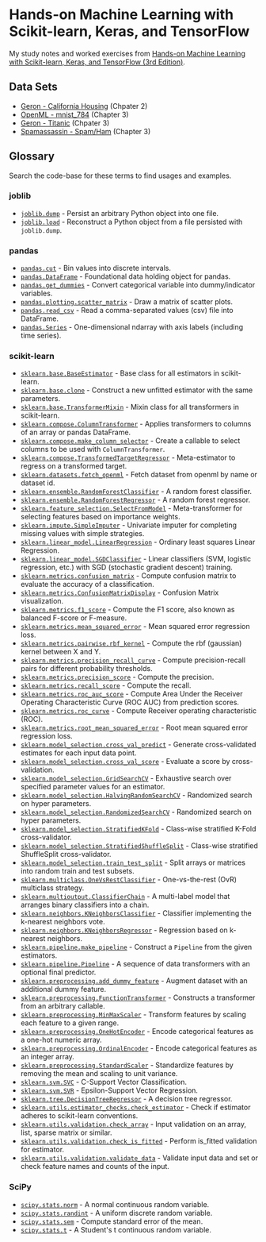 # Hands-on Machine Learning with Scikit-learn, Keras, and TensorFlow

My study notes and worked exercises from
[Hands-on Machine Learning with Scikit-learn, Keras, and TensorFlow (3rd Edition)](https://www.oreilly.com/library/view/hands-on-machine-learning/9781098125967/).

## Data Sets

* [Geron - California Housing](https://github.com/ageron/data/tree/main/housing) (Chpater 2)
* [OpenML - mnist_784](https://www.openml.org/search?type=data&status=active&id=554) (Chapter 3)
* [Geron - Titanic](https://github.com/ageron/data/tree/main/titanic) (Chpater 3)
* [Spamassassin - Spam/Ham](https://spamassassin.apache.org/old/publiccorpus/) (Chapter 3)

## Glossary

Search the code-base for these terms to find usages and examples.

### joblib

* [`joblib.dump`](https://joblib.readthedocs.io/en/stable/generated/joblib.dump.html) - Persist an arbitrary Python object into one file.
* [`joblib.load`](https://joblib.readthedocs.io/en/stable/generated/joblib.load.html) - Reconstruct a Python object from a file persisted with `joblib.dump`.

### pandas

* [`pandas.cut`](https://pandas.pydata.org/pandas-docs/stable/reference/api/pandas.cut.html) - Bin values into discrete intervals.
* [`pandas.DataFrame`](https://pandas.pydata.org/pandas-docs/stable/reference/frame.html) - Foundational data holding object for pandas.
* [`pandas.get_dummies`](https://pandas.pydata.org/pandas-docs/stable/reference/api/pandas.get_dummies.html) - Convert categorical variable into dummy/indicator variables.
* [`pandas.plotting.scatter_matrix`](https://pandas.pydata.org/pandas-docs/stable/reference/api/pandas.plotting.scatter_matrix.html) - Draw a matrix of scatter plots.
* [`pandas.read_csv`](https://pandas.pydata.org/pandas-docs/stable/reference/api/pandas.read_csv.html) - Read a comma-separated values (csv) file into DataFrame.
* [`pandas.Series`](https://pandas.pydata.org/pandas-docs/stable/reference/api/pandas.Series.html) - One-dimensional ndarray with axis labels (including time series).

### scikit-learn

* [`sklearn.base.BaseEstimator`](https://scikit-learn.org/stable/modules/generated/sklearn.base.BaseEstimator.html) - Base class for all estimators in scikit-learn.
* [`sklearn.base.clone`](https://scikit-learn.org/stable/modules/generated/sklearn.base.clone.html) - Construct a new unfitted estimator with the same parameters.
* [`sklearn.base.TransformerMixin`](https://scikit-learn.org/stable/modules/generated/sklearn.base.TransformerMixin.html) - Mixin class for all transformers in scikit-learn.
* [`sklearn.compose.ColumnTransformer`](https://scikit-learn.org/stable/modules/generated/sklearn.compose.ColumnTransformer.html) - Applies transformers to columns of an array or pandas DataFrame.
* [`sklearn.compose.make_column_selector`](https://scikit-learn.org/stable/modules/generated/sklearn.compose.make_column_selector.html) - Create a callable to select columns to be used with `ColumnTransformer`.
* [`sklearn.compose.TransformedTargetRegressor`](https://scikit-learn.org/stable/modules/generated/sklearn.compose.TransformedTargetRegressor.html) - Meta-estimator to regress on a transformed target.
* [`sklearn.datasets.fetch_openml`](https://scikit-learn.org/stable/modules/generated/sklearn.datasets.fetch_openml.html) - Fetch dataset from openml by name or dataset id.
* [`sklearn.ensemble.RandomForestClassifier`](https://scikit-learn.org/stable/modules/generated/sklearn.ensemble.RandomForestClassifier.html) - A random forest classifier.
* [`sklearn.ensemble.RandomForestRegressor`](https://scikit-learn.org/stable/modules/generated/sklearn.ensemble.RandomForestRegressor.html) - A random forest regressor.
* [`sklearn.feature_selection.SelectFromModel`](https://scikit-learn.org/stable/modules/generated/sklearn.feature_selection.SelectFromModel.html) - Meta-transformer for selecting features based on importance weights.
* [`sklearn.impute.SimpleImputer`](https://scikit-learn.org/stable/modules/generated/sklearn.impute.SimpleImputer.html) - Univariate imputer for completing missing values with simple strategies.
* [`sklearn.linear_model.LinearRegression`](https://scikit-learn.org/stable/modules/generated/sklearn.linear_model.LinearRegression.html) - Ordinary least squares Linear Regression.
* [`sklearn.linear_model.SGDClassifier`](https://scikit-learn.org/stable/modules/generated/sklearn.linear_model.SGDClassifier.html) - Linear classifiers (SVM, logistic regression, etc.) with SGD (stochastic gradient descent) training.
* [`sklearn.metrics.confusion_matrix`](https://scikit-learn.org/stable/modules/generated/sklearn.metrics.confusion_matrix.html) - Compute confusion matrix to evaluate the accuracy of a classification.
* [`sklearn.metrics.ConfusionMatrixDisplay`](https://scikit-learn.org/stable/modules/generated/sklearn.metrics.ConfusionMatrixDisplay.html) - Confusion Matrix visualization.
* [`sklearn.metrics.f1_score`](https://scikit-learn.org/stable/modules/generated/sklearn.metrics.f1_score.html) - Compute the F1 score, also known as balanced F-score or F-measure.
* [`sklearn.metrics.mean_squared_error`](https://scikit-learn.org/stable/modules/generated/sklearn.metrics.mean_squared_error.html) - Mean squared error regression loss.
* [`sklearn.metrics.pairwise.rbf_kernel`](https://scikit-learn.org/stable/modules/generated/sklearn.metrics.pairwise.rbf_kernel.html) - Compute the rbf (gaussian) kernel between X and Y.
* [`sklearn.metrics.precision_recall_curve`](https://scikit-learn.org/stable/modules/generated/sklearn.metrics.precision_recall_curve.html) - Compute precision-recall pairs for different probability thresholds.
* [`sklearn.metrics.precision_score`](https://scikit-learn.org/stable/modules/generated/sklearn.metrics.precision_score.html) - Compute the precision.
* [`sklearn.metrics.recall_score`](https://scikit-learn.org/stable/modules/generated/sklearn.metrics.recall_score.html) - Compute the recall.
* [`sklearn.metrics.roc_auc_score`](https://scikit-learn.org/stable/modules/generated/sklearn.metrics.roc_auc_score.html) - Compute Area Under the Receiver Operating Characteristic Curve (ROC AUC) from prediction scores.
* [`sklearn.metrics.roc_curve`](https://scikit-learn.org/stable/modules/generated/sklearn.metrics.roc_curve.html) - Compute Receiver operating characteristic (ROC).
* [`sklearn.metrics.root_mean_squared_error`](https://scikit-learn.org/stable/modules/generated/sklearn.metrics.root_mean_squared_error.html) - Root mean squared error regression loss.
* [`sklearn.model_selection.cross_val_predict`](https://scikit-learn.org/stable/modules/generated/sklearn.model_selection.cross_val_predict.html) - Generate cross-validated estimates for each input data point.
* [`sklearn.model_selection.cross_val_score`](https://scikit-learn.org/stable/modules/generated/sklearn.model_selection.cross_val_score.html) - Evaluate a score by cross-validation.
* [`sklearn.model_selection.GridSearchCV`](https://scikit-learn.org/stable/modules/generated/sklearn.model_selection.GridSearchCV.html) - Exhaustive search over specified parameter values for an estimator.
* [`sklearn.model_selection.HalvingRandomSearchCV`](https://scikit-learn.org/stable/modules/generated/sklearn.model_selection.HalvingRandomSearchCV.html) - Randomized search on hyper parameters.
* [`sklearn.model_selection.RandomizedSearchCV`](https://scikit-learn.org/stable/modules/generated/sklearn.model_selection.RandomizedSearchCV.html) - Randomized search on hyper parameters.
* [`sklearn.model_selection.StratifiedKFold`](https://scikit-learn.org/stable/modules/generated/sklearn.model_selection.StratifiedKFold.html) - Class-wise stratified K-Fold cross-validator.
* [`sklearn.model_selection.StratifiedShuffleSplit`](https://scikit-learn.org/stable/modules/generated/sklearn.model_selection.StratifiedShuffleSplit.html) - Class-wise stratified ShuffleSplit cross-validator.
* [`sklearn.model_selection.train_test_split`](https://scikit-learn.org/stable/modules/generated/sklearn.model_selection.train_test_split.html) - Split arrays or matrices into random train and test subsets.
* [`sklearn.multiclass.OneVsRestClassifier`](https://scikit-learn.org/stable/modules/generated/sklearn.multiclass.OneVsRestClassifier.html) - One-vs-the-rest (OvR) multiclass strategy.
* [`sklearn.multioutput.ClassifierChain`](https://scikit-learn.org/stable/modules/generated/sklearn.multioutput.ClassifierChain.html) - A multi-label model that arranges binary classifiers into a chain.
* [`sklearn.neighbors.KNeighborsClassifier`](https://scikit-learn.org/stable/modules/generated/sklearn.neighbors.KNeighborsClassifier.html) - Classifier implementing the k-nearest neighbors vote.
* [`sklearn.neighbors.KNeighborsRegressor`](https://scikit-learn.org/stable/modules/generated/sklearn.neighbors.KNeighborsRegressor.html) - Regression based on k-nearest neighbors.
* [`sklearn.pipeline.make_pipeline`](https://scikit-learn.org/stable/modules/generated/sklearn.pipeline.make_pipeline.html) - Construct a `Pipeline` from the given estimators.
* [`sklearn.pipeline.Pipeline`](https://scikit-learn.org/stable/modules/generated/sklearn.pipeline.Pipeline.html) - A sequence of data transformers with an optional final predictor.
* [`sklearn.preprocessing.add_dummy_feature`](https://scikit-learn.org/stable/modules/generated/sklearn.preprocessing.add_dummy_feature.html) - Augment dataset with an additional dummy feature.
* [`sklearn.preprocessing.FunctionTransformer`](https://scikit-learn.org/stable/modules/generated/sklearn.preprocessing.FunctionTransformer.html) - Constructs a transformer from an arbitrary callable.
* [`sklearn.preprocessing.MinMaxScaler`](https://scikit-learn.org/stable/modules/generated/sklearn.preprocessing.MinMaxScaler.html) - Transform features by scaling each feature to a given range.
* [`sklearn.preprocessing.OneHotEncoder`](https://scikit-learn.org/stable/modules/generated/sklearn.preprocessing.OneHotEncoder.html) - Encode categorical features as a one-hot numeric array.
* [`sklearn.preprocessing.OrdinalEncoder`](https://scikit-learn.org/stable/modules/generated/sklearn.preprocessing.OrdinalEncoder.html) - Encode categorical features as an integer array.
* [`sklearn.preprocessing.StandardScaler`](https://scikit-learn.org/stable/modules/generated/sklearn.preprocessing.StandardScaler.html) - Standardize features by removing the mean and scaling to unit variance.
* [`sklearn.svm.SVC`](https://scikit-learn.org/stable/modules/generated/sklearn.svm.SVC.html) - C-Support Vector Classification.
* [`sklearn.svm.SVR`](https://scikit-learn.org/stable/modules/generated/sklearn.svm.SVR.html) - Epsilon-Support Vector Regression.
* [`sklearn.tree.DecisionTreeRegressor`](https://scikit-learn.org/stable/modules/generated/sklearn.tree.DecisionTreeRegressor.html) - A decision tree regressor.
* [`sklearn.utils.estimator_checks.check_estimator`](https://scikit-learn.org/stable/modules/generated/sklearn.utils.estimator_checks.check_estimator.html) - Check if estimator adheres to scikit-learn conventions.
* [`sklearn.utils.validation.check_array`](https://scikit-learn.org/stable/modules/generated/sklearn.utils.validation.check_array.html) - Input validation on an array, list, sparse matrix or similar.
* [`sklearn.utils.validation.check_is_fitted`](https://scikit-learn.org/stable/modules/generated/sklearn.utils.validation.check_is_fitted.html) - Perform is_fitted validation for estimator.
* [`sklearn.utils.validation.validate_data`](https://scikit-learn.org/stable/modules/generated/sklearn.utils.validation.validate_data.html) - Validate input data and set or check feature names and counts of the input.

### SciPy

* [`scipy.stats.norm`](https://docs.scipy.org/doc/scipy/reference/generated/scipy.stats.norm.html) - A normal continuous random variable.
* [`scipy.stats.randint`](https://docs.scipy.org/doc/scipy/reference/generated/scipy.stats.randint.html) - A uniform discrete random variable.
* [`scipy.stats.sem`](https://docs.scipy.org/doc/scipy/reference/generated/scipy.stats.sem.html) - Compute standard error of the mean.
* [`scipy.stats.t`](https://docs.scipy.org/doc/scipy/reference/generated/scipy.stats.t.html) - A Student's t continuous random variable.
